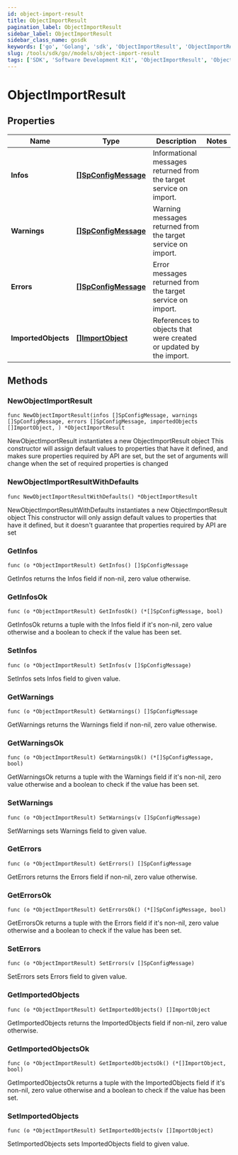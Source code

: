 ```yaml
---
id: object-import-result
title: ObjectImportResult
pagination_label: ObjectImportResult
sidebar_label: ObjectImportResult
sidebar_class_name: gosdk
keywords: ['go', 'Golang', 'sdk', 'ObjectImportResult', 'ObjectImportResult'] 
slug: /tools/sdk/go//models/object-import-result
tags: ['SDK', 'Software Development Kit', 'ObjectImportResult', 'ObjectImportResult']
---
```


# ObjectImportResult

## Properties

Name | Type | Description | Notes
------------ | ------------- | ------------- | -------------
**Infos** | [**[]SpConfigMessage**](sp-config-message) | Informational messages returned from the target service on import. | 
**Warnings** | [**[]SpConfigMessage**](sp-config-message) | Warning messages returned from the target service on import. | 
**Errors** | [**[]SpConfigMessage**](sp-config-message) | Error messages returned from the target service on import. | 
**ImportedObjects** | [**[]ImportObject**](import-object) | References to objects that were created or updated by the import. | 

## Methods

### NewObjectImportResult

`func NewObjectImportResult(infos []SpConfigMessage, warnings []SpConfigMessage, errors []SpConfigMessage, importedObjects []ImportObject, ) *ObjectImportResult`

NewObjectImportResult instantiates a new ObjectImportResult object
This constructor will assign default values to properties that have it defined,
and makes sure properties required by API are set, but the set of arguments
will change when the set of required properties is changed

### NewObjectImportResultWithDefaults

`func NewObjectImportResultWithDefaults() *ObjectImportResult`

NewObjectImportResultWithDefaults instantiates a new ObjectImportResult object
This constructor will only assign default values to properties that have it defined,
but it doesn't guarantee that properties required by API are set

### GetInfos

`func (o *ObjectImportResult) GetInfos() []SpConfigMessage`

GetInfos returns the Infos field if non-nil, zero value otherwise.

### GetInfosOk

`func (o *ObjectImportResult) GetInfosOk() (*[]SpConfigMessage, bool)`

GetInfosOk returns a tuple with the Infos field if it's non-nil, zero value otherwise
and a boolean to check if the value has been set.

### SetInfos

`func (o *ObjectImportResult) SetInfos(v []SpConfigMessage)`

SetInfos sets Infos field to given value.


### GetWarnings

`func (o *ObjectImportResult) GetWarnings() []SpConfigMessage`

GetWarnings returns the Warnings field if non-nil, zero value otherwise.

### GetWarningsOk

`func (o *ObjectImportResult) GetWarningsOk() (*[]SpConfigMessage, bool)`

GetWarningsOk returns a tuple with the Warnings field if it's non-nil, zero value otherwise
and a boolean to check if the value has been set.

### SetWarnings

`func (o *ObjectImportResult) SetWarnings(v []SpConfigMessage)`

SetWarnings sets Warnings field to given value.


### GetErrors

`func (o *ObjectImportResult) GetErrors() []SpConfigMessage`

GetErrors returns the Errors field if non-nil, zero value otherwise.

### GetErrorsOk

`func (o *ObjectImportResult) GetErrorsOk() (*[]SpConfigMessage, bool)`

GetErrorsOk returns a tuple with the Errors field if it's non-nil, zero value otherwise
and a boolean to check if the value has been set.

### SetErrors

`func (o *ObjectImportResult) SetErrors(v []SpConfigMessage)`

SetErrors sets Errors field to given value.


### GetImportedObjects

`func (o *ObjectImportResult) GetImportedObjects() []ImportObject`

GetImportedObjects returns the ImportedObjects field if non-nil, zero value otherwise.

### GetImportedObjectsOk

`func (o *ObjectImportResult) GetImportedObjectsOk() (*[]ImportObject, bool)`

GetImportedObjectsOk returns a tuple with the ImportedObjects field if it's non-nil, zero value otherwise
and a boolean to check if the value has been set.

### SetImportedObjects

`func (o *ObjectImportResult) SetImportedObjects(v []ImportObject)`

SetImportedObjects sets ImportedObjects field to given value.



